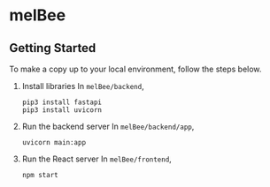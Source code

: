 # melBee

## Getting Started
To make a copy up to your local environment, follow the steps below.

1. Install libraries
In `melBee/backend`,
    ```shell
    pip3 install fastapi
    pip3 install uvicorn
    ```

2. Run the backend server
In `melBee/backend/app`,
    ```shell
    uvicorn main:app
    ```
3. Run the React server
In `melBee/frontend`,
    ```shell
    npm start
    ```
